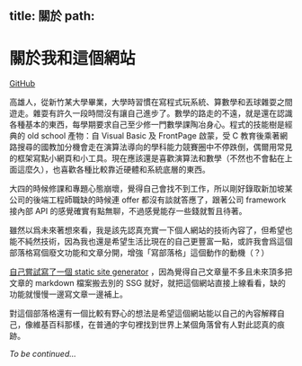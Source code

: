 title: 關於
path:
---
# 關於我和這個網站

[GitHub](https://github.com/austin880625)

高雄人，從新竹某大學畢業，大學時習慣在寫程式玩系統、算數學和丟球雜耍之間遊走。雜耍有許久一段時間沒有讓自己進步了。數學的路走的不遠，就是還在認識各種基本的東西，每學期要求自己至少修一門數學課陶冶身心。程式的技能樹是經典的 old school 產物：自 Visual Basic 及 FrontPage 啟蒙，受 C 教育後乘著網路搜尋的國教加分機會走在演算法導向的學科能力競賽圈中不停跌倒，偶爾用常見的框架寫點小網頁和小工具。現在應該還是喜歡演算法和數學（不然也不會黏在上面這麼久），也喜歡各種比較靠近硬體和系統底層的東西。

大四的時候修課和專題心態崩壞，覺得自己會找不到工作，所以剛好錄取新加坡某公司的後端工程師職缺的時候連 offer 都沒有談就答應了，跟著公司 framework 接內部 API 的感覺確實有點無聊，不過感覺能存一些錢就暫且待著。

雖然以爲未來著想來看，我是該先認真充實一下個人網站的技術內容了，但希望也能不純然技術，因為我也還是希望生活比現在的自己更豐富一點，或許我會爲這個部落格寫個廢文功能和文章分開，增強「寫部落格」這個動作的動機（？）

[自己嘗試寫了一個 static site generator](/2020/02/09/ssg-in-200-lines.html) ，因為覺得自己文章量不多且未來頂多把文章的 markdown 檔案搬去別的 SSG 就好，就把這個網站直接上線看看，缺的功能就慢慢一邊寫文章一邊補上。

對這個部落格還有一個比較有野心的想法是希望這個網站能以自己的內容解釋自己，像維基百科那樣，在普通的字句裡找到世界上某個角落曾有人對此認真的痕跡。

*To be continued...*